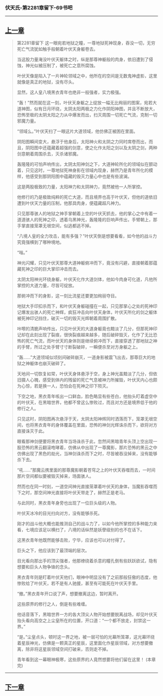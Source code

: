 ### 伏天氏-第2281章留下-69书吧

--------
[上一章](./445710b3f8e3b41d647f82379daf4443.md)
--------


>
>
>
>第2281章留下
>这一眼宛若地狱之瞳，一尊地狱死神现身，吞没一切，无穷死亡气流犹如触手般朝着叶伏天身躯卷去。
>
>当这股力量淹没叶伏天躯体之时，纵是那尊神躯般的肉身，依旧遭到了侵蚀，神光似被压制了，被死亡之意所腐蚀。
>
>叶伏天像是陷入了一片神轮领域之中，他所在的空间是无数鬼神虚影，这里就像是真正的地狱，没有尽头。
>
>显然，这人皇八境黑衣青年也绝非一般强者，实力极强。
>
>“轰！”然而就在这一刻，叶伏天身躯之上绽放一幅无比绚丽的图案，宛若大道神图，似有日月环绕，太阴太阳两极之力化作阴阳神图，并且不断放大，恐怖至极的太阴太阳之力从中爆发而出，扫灭周围一切死亡气流，克制一切邪魔力量。
>
>“领域么。”叶伏天扫了一眼这片大道领域，他仿佛正被困在里面。
>
>阴阳图瞬间变大，悬浮于他身后，太阳神火和太阴之力同时席卷而出，而且，阴阳图中还蕴藏着超强的剑意，使之化作太阳之剑以及太阴之剑，两种剑意朝着周围杀去，灭杀诸邪魔。
>
>轰隆隆的可怕声响传出，太阴太阳神剑之下，大道神轮所化的领域似在颤动着，只见这时，一尊地狱死神身影在领域内现身，赫然乃是青年所化的模样，他感受到那阴阳图中蕴藏的毁灭力量心中也是有些波澜。
>
>这是两股极致的力量，太阳神力和太阴神力，竟然被他一人所掌控。
>
>他修行的乃是极致纯粹的死亡大道，而且境界也高于叶伏天，但他的道依旧遭到叶伏天力量的压制，他那具肉身，便蕴藏超凡神力。
>
>只见那尊骇人的地狱之神手掌朝着上空的叶伏天抓去，他的掌心之中有着一道道骇人的死神之印，透着乌黑神光，轰隆隆的巨响声传出，手臂朝上，那手掌直接笼罩无垠空间，似逃都逃不掉。
>
>“八境人皇的全力攻击，能有多强？”叶伏天倒是想要看看，如今他的战斗力究竟强横到了哪种境地。
>
>“嗡。”
>
>神光闪耀，只见叶伏天那尊大道神躯俯冲而下，竟没有闪避，直接朝着那蕴藏死神之印的巨大掌印冲击而去。
>
>太阴太阳神光环绕身躯，叶伏天化作大道剑体，他如今肉身可化道，凡他所掌控的大道力量，尽皆可绽放。
>
>那俯冲而下的身影，这一刻比流星还要更加绚丽夺目。
>
>地狱大手印扣杀而下，和叶伏天身躯碰撞在一起，只见那掌心之处的死神印记爆发出骇人的死亡神辉，疯狂冲击向叶伏天身体，叶伏天所化的剑之躯体被死神印记挡住，破灭一切的毁灭光辉朝着周围扩散。
>
>咔嚓的清脆声响传出，只见叶伏天的大道身躯竟也黯淡了几分，但那死神印记却在此刻出现了裂痕，很快裂痕越来越多，随后破碎毁灭，化作了无比恐怖的死亡气流，而叶伏天的身体则是继续俯冲而下，直接穿透了那地狱之神的手臂，所过之处手臂寸寸断裂破碎，一瞬便杀至对方身躯之上。
>
>“轰……”大道领域似顷刻间破碎崩灭，一道身影被震飞出去，那尊巨大的地狱之神躯体也崩灭破碎了。
>
>天地间一切恢复如常，叶伏天身体悬浮于空，身上神光虽黯淡了几分，但依旧摄人心魄，感受到体内的残留的死亡气息被神力所摧毁，叶伏天内心也颇为心惊，若是换一人，恐怕会在死神之印下陨灭。
>
>下空之地，黑衣青年咳出一口鲜血，脸色略显有些苍白，他抬头盯着虚空中的叶伏天，在黑暗世界，他都不曾这么惨败过，而且对方还是境界低于他的修行之人。
>
>只见这时，阴阳图再次悬浮于天，太阴太阳神辉同时洒落而下，笼罩无垠空间，也将黑衣青年的身体覆盖在里面，恐怖的神剑光辉诛杀而下，欲将对方直接诛灭于此。
>
>眼看那神剑便要将黑衣青年当场诛杀于此，忽然间黑暗青年头顶上空出现一股恐怖的黑云翻滚咆哮着，仿佛从中出现了一尊魔影，那片恐怖的黑云之中仿佛出现了黑色的劫光，当神剑诛杀而下之时，尽皆被吞没掉来，没有能够杀下去。
>
>“吼……”那魔云携里面的那尊魔影朝着苍穹之上的叶伏天吞噬而去，一时间那片空间都似要被毁灭掉来，场面骇人。
>
>然而也在同一时刻，一道空间神光直接笼罩着叶伏天的身体，当魔影吞噬而下之时，那空间神光直接将叶伏天带走了，赫然正是老马。
>
>与此同时，黑衣青年身旁也出现了一位巨头级的人物。
>
>叶伏天冰冷的目光扫向对方，没有能够杀死。
>
>刚才的战斗他大概也能推测自己的战斗力了，以如今他所掌控的多种能力来看，七境应该足以横扫了，八境的话纵然是妖孽级别的也不在话下。
>
>这黑衣青年他既然能够击败，宁华，应该也可以对付得了。
>
>巨头之下，他应该到了最顶端的层次。
>
>目光看向那出手的顶尖强者，他那缭绕着杀意的瞳孔倒有些跃跃欲试，隐有想要和巨头人物争锋的念头。
>
>黑衣青年则是盯着叶伏天他们，眼神中明显没有了之前那般狂傲的态度，他惨败给了叶伏天，若不是有人驰援，甚至有可能死在叶伏天手里。
>
>“撤。”黑衣青年开口说了声，想要撤离这边，暂时离开。
>
>这些原界的修行之人，倒是有些难缠。
>
>他话音落下，黑暗世界一方的各大顶尖人物开始想要脱离战场，却见叶伏天抬头看向高空之上尘皇所在的位置，开口道：“一个都不放走，封禁这一界。”
>
>“是。”尘皇点头，顿时这一界之地，被一层可怕的光幕所笼罩，这光幕环绕着星辰神光，仿佛是一颗真正的星辰，这里面化作星辰领域，对方想要撤离，除非将这星辰领域空间打破来，否则走不掉。
>
>青年看到这一幕眼神极寒，这些原界的人竟然想要将他们留在这里！
>(本章完)
>
>

--------
[下一章](./6da61e53c4d8576663add8d60d88f4a7.md)
--------
